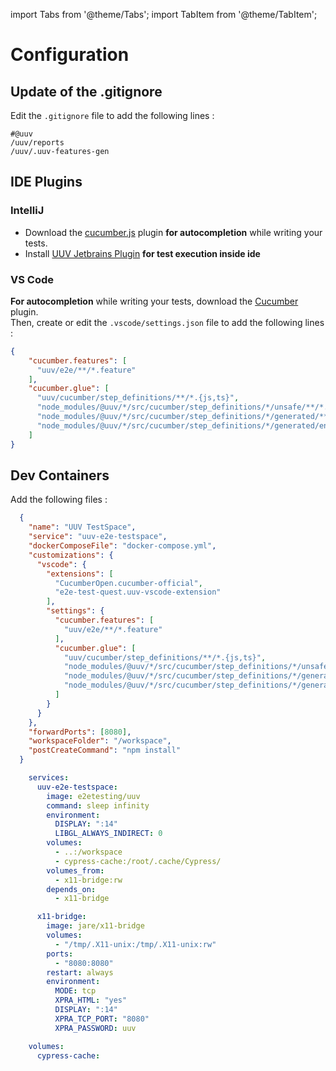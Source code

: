 import Tabs from '@theme/Tabs';
import TabItem from '@theme/TabItem';

# Configuration

## Update of the .gitignore

Edit the `.gitignore` file to add the following lines :

```gitignore title='.gitignore'
#@uuv
/uuv/reports
/uuv/.uuv-features-gen
```

## IDE Plugins
### IntelliJ 
  - Download the [cucumber.js](https://plugins.jetbrains.com/plugin/7418-cucumber-js) plugin **for autocompletion** while writing your tests.
  - Install [UUV Jetbrains Plugin](/docs/tools/uuv-jetbrains-plugin) **for test execution inside ide**

### VS Code 
**For autocompletion** while writing your tests, download the [Cucumber](https://marketplace.visualstudio.com/items?itemName=CucumberOpen.cucumber-official) plugin.<br/>Then, create or edit the `.vscode/settings.json` file to add the following lines :
  ```json title='.vscode/settings.json'
  {
      "cucumber.features": [
        "uuv/e2e/**/*.feature"
      ],
      "cucumber.glue": [
        "uuv/cucumber/step_definitions/**/*.{js,ts}",
        "node_modules/@uuv/*/src/cucumber/step_definitions/*/unsafe/**/*.ts",
        "node_modules/@uuv/*/src/cucumber/step_definitions/*/generated/**/*.ts",
        "node_modules/@uuv/*/src/cucumber/step_definitions/*/generated/enriched/*/*.ts"
      ]
  }
  ```
## Dev Containers
Add the following files :
  ```json title='.devcontainer/devcontainer.json'
    {
      "name": "UUV TestSpace",
      "service": "uuv-e2e-testspace",
      "dockerComposeFile": "docker-compose.yml",
      "customizations": {
        "vscode": {
          "extensions": [
            "CucumberOpen.cucumber-official",
            "e2e-test-quest.uuv-vscode-extension"
          ],
          "settings": {
            "cucumber.features": [
              "uuv/e2e/**/*.feature"
            ],
            "cucumber.glue": [
              "uuv/cucumber/step_definitions/**/*.{js,ts}",
              "node_modules/@uuv/*/src/cucumber/step_definitions/*/unsafe/**/*.ts",
              "node_modules/@uuv/*/src/cucumber/step_definitions/*/generated/**/*.ts",
              "node_modules/@uuv/*/src/cucumber/step_definitions/*/generated/enriched/*/*.ts"
            ]
          }
        }
      },
      "forwardPorts": [8080],
      "workspaceFolder": "/workspace",
      "postCreateCommand": "npm install"
    }
  ```
  ```yml title='.devcontainer/docker-compose.yml'
      services:
        uuv-e2e-testspace:
          image: e2etesting/uuv
          command: sleep infinity
          environment:
            DISPLAY: ":14"
            LIBGL_ALWAYS_INDIRECT: 0
          volumes:
            - ..:/workspace
            - cypress-cache:/root/.cache/Cypress/
          volumes_from:
            - x11-bridge:rw
          depends_on:
            - x11-bridge

        x11-bridge:
          image: jare/x11-bridge
          volumes:
            - "/tmp/.X11-unix:/tmp/.X11-unix:rw"
          ports:
            - "8080:8080"
          restart: always
          environment:
            MODE: tcp
            XPRA_HTML: "yes"
            DISPLAY: ":14"
            XPRA_TCP_PORT: "8080"
            XPRA_PASSWORD: uuv

      volumes:
        cypress-cache:
  ```
